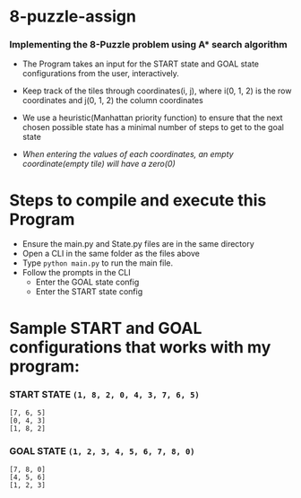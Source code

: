 # 8-puzzle-assign
### Implementing the 8-Puzzle problem using A* search algorithm


- The Program takes an input for the START state and GOAL state configurations from the user, interactively. 
- Keep track of the tiles through coordinates(i, j), where i(0, 1, 2) is the row coordinates and j(0, 1, 2) the column coordinates
- We use a heuristic(Manhattan priority function) to ensure that the next chosen possible state has a minimal number of steps to get to the goal state

- *When entering the values of each coordinates, an empty coordinate(empty tile) will have a zero(0)*

# Steps to compile and execute this Program

- Ensure the main.py and State.py files are in the same directory
- Open a CLI in the same folder as the files above
- Type `python main.py` to run the main file. 
- Follow the prompts in the CLI
    - Enter the GOAL state config
    - Enter the START state config


# Sample START and GOAL configurations that works with my program:
### START STATE `(1, 8, 2, 0, 4, 3, 7, 6, 5)`

    [7, 6, 5]
    [0, 4, 3]
    [1, 8, 2]


### GOAL STATE `(1, 2, 3, 4, 5, 6, 7, 8, 0)`

    [7, 8, 0]
    [4, 5, 6]
    [1, 2, 3]
    

